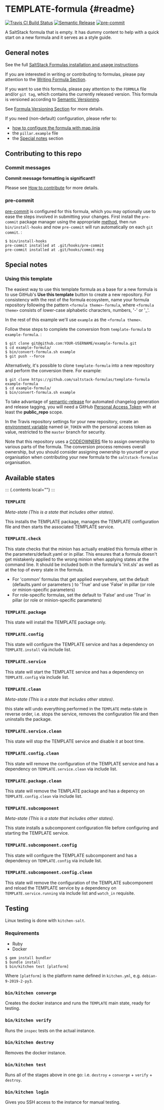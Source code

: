TEMPLATE-formula {#readme}
================

[![Travis CI Build Status](https://travis-ci.com/saltstack-formulas/TEMPLATE-formula.svg?branch=master)](https://travis-ci.com/saltstack-formulas/TEMPLATE-formula)
[![Semantic Release](https://img.shields.io/badge/%20%20%F0%9F%93%A6%F0%9F%9A%80-semantic--release-e10079.svg)](https://github.com/semantic-release/semantic-release)
[![pre-commit](https://img.shields.io/badge/pre--commit-enabled-brightgreen?logo=pre-commit&logoColor=white)](https://github.com/pre-commit/pre-commit)

A SaltStack formula that is empty. It has dummy content to help with a
quick start on a new formula and it serves as a style guide.

General notes
-------------

See the full [SaltStack Formulas installation and usage
instructions](https://docs.saltstack.com/en/latest/topics/development/conventions/formulas.html).

If you are interested in writing or contributing to formulas, please pay
attention to the [Writing Formula
Section](https://docs.saltstack.com/en/latest/topics/development/conventions/formulas.html#writing-formulas).

If you want to use this formula, please pay attention to the `FORMULA`
file and/or `git tag`, which contains the currently released version.
This formula is versioned according to [Semantic
Versioning](http://semver.org/).

See [Formula Versioning
Section](https://docs.saltstack.com/en/latest/topics/development/conventions/formulas.html#versioning)
for more details.

If you need (non-default) configuration, please refer to:

-   [how to configure the formula with map.jinja](map.jinja.rst)
-   the `pillar.example` file
-   the [Special notes](#special-notes) section

Contributing to this repo
-------------------------

### Commit messages

**Commit message formatting is significant!!**

Please see [How to
contribute](https://github.com/saltstack-formulas/.github/blob/master/CONTRIBUTING.rst)
for more details.

### pre-commit

[pre-commit](https://pre-commit.com/) is configured for this formula,
which you may optionally use to ease the steps involved in submitting
your changes. First install the `pre-commit` package manager using the
appropriate [method](https://pre-commit.com/#installation), then run
`bin/install-hooks` and now `pre-commit` will run automatically on each
`git commit`. :

    $ bin/install-hooks
    pre-commit installed at .git/hooks/pre-commit
    pre-commit installed at .git/hooks/commit-msg

Special notes
-------------

### Using this template

The easiest way to use this template formula as a base for a new formula
is to use GitHub\'s **Use this template** button to create a new
repository. For consistency with the rest of the formula ecosystem, name
your formula repository following the pattern `<formula theme>-formula`,
where `<formula theme>` consists of lower-case alphabetic characters,
numbers, \'-\' or \'\_\'.

In the rest of this example we\'ll use `example` as the
`<formula theme>`.

Follow these steps to complete the conversion from `template-formula` to
`example-formula`. :

    $ git clone git@github.com:YOUR-USERNAME/example-formula.git
    $ cd example-formula/
    $ bin/convert-formula.sh example
    $ git push --force

Alternatively, it\'s possible to clone `template-formula` into a new
repository and perform the conversion there. For example:

    $ git clone https://github.com/saltstack-formulas/template-formula example-formula
    $ cd example-formula/
    $ bin/convert-formula.sh example

To take advantage of
[semantic-release](https://github.com/semantic-release/semantic-release)
for automated changelog generation and release tagging, you will need a
GitHub [Personal Access
Token](https://help.github.com/en/github/authenticating-to-github/creating-a-personal-access-token-for-the-command-line)
with at least the **public\_repo** scope.

In the Travis repository settings for your new repository, create an
[environment
variable](https://docs.travis-ci.com/user/environment-variables/#defining-variables-in-repository-settings)
named `GH_TOKEN` with the personal access token as value, restricted to
the `master` branch for security.

Note that this repository uses a
[CODEOWNERS](https://help.github.com/en/github/creating-cloning-and-archiving-repositories/about-code-owners)
file to assign ownership to various parts of the formula. The conversion
process removes overall ownership, but you should consider assigning
ownership to yourself or your organisation when contributing your new
formula to the `saltstack-formulas` organisation.

Available states
----------------

::: {.contents local=""}
:::

### `TEMPLATE`

*Meta-state (This is a state that includes other states)*.

This installs the TEMPLATE package, manages the TEMPLATE configuration
file and then starts the associated TEMPLATE service.

### `TEMPLATE.check`

This state checks that the minion has actually enabled this formula either in the parameters/default.yaml or in pillar. 
This ensures that a formula doesn't get mistakenly applied to the wrong minion when applying states at the command line.
It should be included both in the formula's 'init.sls' as well as at the top of every state in the formula.

- For 'common' formulas that get applied everywhere, set the default (defaults.yaml  or parameters ) to 'True' and use 'False' in pillar (or role or minion-specific parameters) 
- For role-specific formulas, set the default to 'False' and use 'True' in pillar (or role or minion-specific parameters)
### `TEMPLATE.package`

This state will install the TEMPLATE package only.

### `TEMPLATE.config`

This state will configure the TEMPLATE service and has a dependency on
`TEMPLATE.install` via include list.

### `TEMPLATE.service`

This state will start the TEMPLATE service and has a dependency on
`TEMPLATE.config` via include list.

### `TEMPLATE.clean`

*Meta-state (This is a state that includes other states)*.

this state will undo everything performed in the `TEMPLATE` meta-state
in reverse order, i.e. stops the service, removes the configuration file
and then uninstalls the package.

### `TEMPLATE.service.clean`

This state will stop the TEMPLATE service and disable it at boot time.

### `TEMPLATE.config.clean`

This state will remove the configuration of the TEMPLATE service and has
a dependency on `TEMPLATE.service.clean` via include list.

### `TEMPLATE.package.clean`

This state will remove the TEMPLATE package and has a depency on
`TEMPLATE.config.clean` via include list.

### `TEMPLATE.subcomponent`

*Meta-state (This is a state that includes other states)*.

This state installs a subcomponent configuration file before configuring
and starting the TEMPLATE service.

### `TEMPLATE.subcomponent.config`

This state will configure the TEMPLATE subcomponent and has a dependency
on `TEMPLATE.config` via include list.

### `TEMPLATE.subcomponent.config.clean`

This state will remove the configuration of the TEMPLATE subcomponent
and reload the TEMPLATE service by a dependency on
`TEMPLATE.service.running` via include list and `watch_in` requisite.

Testing
-------

Linux testing is done with `kitchen-salt`.

### Requirements

-   Ruby
-   Docker

``` {.sourceCode .bash}
$ gem install bundler
$ bundle install
$ bin/kitchen test [platform]
```

Where `[platform]` is the platform name defined in `kitchen.yml`, e.g.
`debian-9-2019-2-py3`.

### `bin/kitchen converge`

Creates the docker instance and runs the `TEMPLATE` main state, ready
for testing.

### `bin/kitchen verify`

Runs the `inspec` tests on the actual instance.

### `bin/kitchen destroy`

Removes the docker instance.

### `bin/kitchen test`

Runs all of the stages above in one go: i.e. `destroy` + `converge` +
`verify` + `destroy`.

### `bin/kitchen login`

Gives you SSH access to the instance for manual testing.

